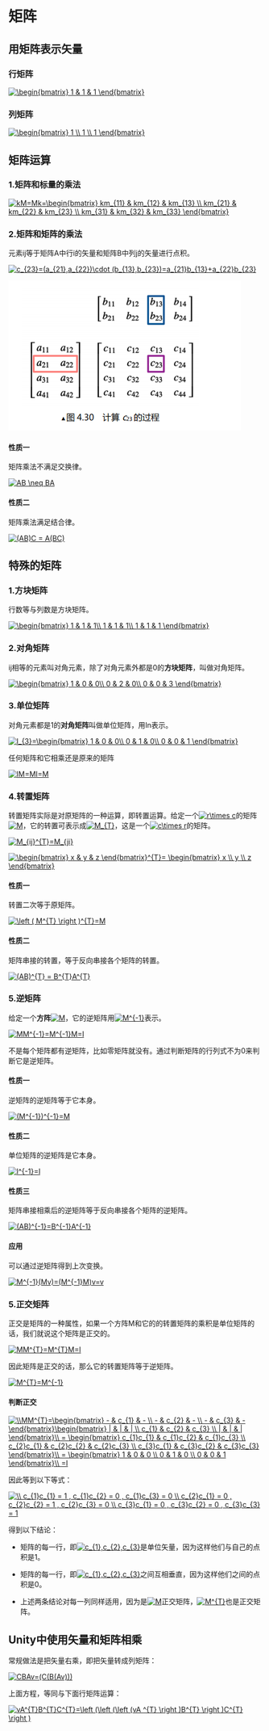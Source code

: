 # 矩阵

## 用矩阵表示矢量

### 行矩阵

<a href="https://www.codecogs.com/eqnedit.php?latex=\inline&space;\begin{bmatrix}&space;1&space;&&space;1&space;&&space;1&space;\end{bmatrix}" target="_blank"><img src="https://latex.codecogs.com/png.latex?\inline&space;\begin{bmatrix}&space;1&space;&&space;1&space;&&space;1&space;\end{bmatrix}" title="\begin{bmatrix} 1 & 1 & 1 \end{bmatrix}" /></a>

### 列矩阵

<a href="https://www.codecogs.com/eqnedit.php?latex=\inline&space;\begin{bmatrix}&space;1&space;\\&space;1&space;\\&space;1&space;\end{bmatrix}" target="_blank"><img src="https://latex.codecogs.com/png.latex?\inline&space;\begin{bmatrix}&space;1&space;\\&space;1&space;\\&space;1&space;\end{bmatrix}" title="\begin{bmatrix} 1 \\ 1 \\ 1 \end{bmatrix}" /></a>

## 矩阵运算

### 1.矩阵和标量的乘法

<a href="https://www.codecogs.com/eqnedit.php?latex=\inline&space;kM=Mk=\begin{bmatrix}&space;km_{11}&space;&&space;km_{12}&space;&&space;km_{13}&space;\\&space;km_{21}&space;&&space;km_{22}&space;&&space;km_{23}&space;\\&space;km_{31}&space;&&space;km_{32}&space;&&space;km_{33}&space;\end{bmatrix}" target="_blank"><img src="https://latex.codecogs.com/png.latex?\inline&space;kM=Mk=\begin{bmatrix}&space;km_{11}&space;&&space;km_{12}&space;&&space;km_{13}&space;\\&space;km_{21}&space;&&space;km_{22}&space;&&space;km_{23}&space;\\&space;km_{31}&space;&&space;km_{32}&space;&&space;km_{33}&space;\end{bmatrix}" title="kM=Mk=\begin{bmatrix} km_{11} & km_{12} & km_{13} \\ km_{21} & km_{22} & km_{23} \\ km_{31} & km_{32} & km_{33} \end{bmatrix}" /></a>

### 2.矩阵和矩阵的乘法

元素ij等于矩阵A中行i的矢量和矩阵B中列j的矢量进行点积。

<a href="https://www.codecogs.com/eqnedit.php?latex=\inline&space;c_{23}=(a_{21},a_{22})\cdot&space;(b_{13},b_{23})=a_{21}b_{13}&plus;a_{22}b_{23}" target="_blank"><img src="https://latex.codecogs.com/png.latex?\inline&space;c_{23}=(a_{21},a_{22})\cdot&space;(b_{13},b_{23})=a_{21}b_{13}&plus;a_{22}b_{23}" title="c_{23}=(a_{21},a_{22})\cdot (b_{13},b_{23})=a_{21}b_{13}+a_{22}b_{23}" /></a>

![-](https://github.com/1023098509/unity-shader-learn/blob/master/image/4_2_1.png?raw=true "矩阵和矩阵的乘法")

#### 性质一

矩阵乘法不满足交换律。

<a href="https://www.codecogs.com/eqnedit.php?latex=\inline&space;AB&space;\neq&space;BA" target="_blank"><img src="https://latex.codecogs.com/png.latex?\inline&space;AB&space;\neq&space;BA" title="AB \neq BA" /></a>

#### 性质二

矩阵乘法满足结合律。

<a href="https://www.codecogs.com/eqnedit.php?latex=\inline&space;(AB)C&space;=&space;A(BC)" target="_blank"><img src="https://latex.codecogs.com/png.latex?\inline&space;(AB)C&space;=&space;A(BC)" title="(AB)C = A(BC)" /></a>

## 特殊的矩阵

### 1.方块矩阵

行数等与列数是方块矩阵。

<a href="https://www.codecogs.com/eqnedit.php?latex=\inline&space;\begin{bmatrix}&space;1&space;&&space;1&space;&&space;1\\&space;1&space;&&space;1&space;&&space;1\\&space;1&space;&&space;1&space;&&space;1&space;\end{bmatrix}" target="_blank"><img src="https://latex.codecogs.com/png.latex?\inline&space;\begin{bmatrix}&space;1&space;&&space;1&space;&&space;1\\&space;1&space;&&space;1&space;&&space;1\\&space;1&space;&&space;1&space;&&space;1&space;\end{bmatrix}" title="\begin{bmatrix} 1 & 1 & 1\\ 1 & 1 & 1\\ 1 & 1 & 1 \end{bmatrix}" /></a>

### 2.对角矩阵

ij相等的元素叫对角元素，除了对角元素外都是0的**方块矩阵**，叫做对角矩阵。

<a href="https://www.codecogs.com/eqnedit.php?latex=\inline&space;\begin{bmatrix}&space;1&space;&&space;0&space;&&space;0\\&space;0&space;&&space;2&space;&&space;0\\&space;0&space;&&space;0&space;&&space;3&space;\end{bmatrix}" target="_blank"><img src="https://latex.codecogs.com/png.latex?\inline&space;\begin{bmatrix}&space;1&space;&&space;0&space;&&space;0\\&space;0&space;&&space;2&space;&&space;0\\&space;0&space;&&space;0&space;&&space;3&space;\end{bmatrix}" title="\begin{bmatrix} 1 & 0 & 0\\ 0 & 2 & 0\\ 0 & 0 & 3 \end{bmatrix}" /></a>

### 3.单位矩阵

对角元素都是1的**对角矩阵**叫做单位矩阵，用In表示。

<a href="https://www.codecogs.com/eqnedit.php?latex=\inline&space;I_{3}=\begin{bmatrix}&space;1&space;&&space;0&space;&&space;0\\&space;0&space;&&space;1&space;&&space;0\\&space;0&space;&&space;0&space;&&space;1&space;\end{bmatrix}" target="_blank"><img src="https://latex.codecogs.com/png.latex?\inline&space;I_{3}=\begin{bmatrix}&space;1&space;&&space;0&space;&&space;0\\&space;0&space;&&space;1&space;&&space;0\\&space;0&space;&&space;0&space;&&space;1&space;\end{bmatrix}" title="I_{3}=\begin{bmatrix} 1 & 0 & 0\\ 0 & 1 & 0\\ 0 & 0 & 1 \end{bmatrix}" /></a>

任何矩阵和它相乘还是原来的矩阵

<a href="https://www.codecogs.com/eqnedit.php?latex=\inline&space;IM=MI=M" target="_blank"><img src="https://latex.codecogs.com/png.latex?\inline&space;IM=MI=M" title="IM=MI=M" /></a>

### 4.转置矩阵

转置矩阵实际是对原矩阵的一种运算，即转置运算。给定一个<a href="https://www.codecogs.com/eqnedit.php?latex=\inline&space;r\times&space;c" target="_blank"><img src="https://latex.codecogs.com/png.latex?\inline&space;r\times&space;c" title="r\times c" /></a>的矩阵<a href="https://www.codecogs.com/eqnedit.php?latex=\inline&space;\dpi{110}&space;M" target="_blank"><img src="https://latex.codecogs.com/png.latex?\inline&space;\dpi{110}&space;M" title="M" /></a>，它的转置可表示成<a href="https://www.codecogs.com/eqnedit.php?latex=\inline&space;\dpi{110}&space;M" target="_blank"><img src="https://latex.codecogs.com/png.latex?\inline&space;\dpi{110}&space;M_{T}" title="M_{T}" /></a>，这是一个<a href="https://www.codecogs.com/eqnedit.php?latex=\inline&space;r\times&space;c" target="_blank"><img src="https://latex.codecogs.com/png.latex?\inline&space;r\times&space;c" title="c\times r" /></a>的矩阵。

<a href="https://www.codecogs.com/eqnedit.php?latex=\inline&space;M_{ij}^{T}=M_{ji}" target="_blank"><img src="https://latex.codecogs.com/png.latex?\inline&space;M_{ij}^{T}=M_{ji}" title="M_{ij}^{T}=M_{ji}" /></a>

<a href="https://www.codecogs.com/eqnedit.php?latex=\inline&space;\begin{bmatrix}&space;x&space;&&space;y&space;&&space;z&space;\end{bmatrix}^{T}=&space;\begin{bmatrix}&space;x&space;\\&space;y&space;\\&space;z&space;\end{bmatrix}" target="_blank"><img src="https://latex.codecogs.com/png.latex?\inline&space;\begin{bmatrix}&space;x&space;&&space;y&space;&&space;z&space;\end{bmatrix}^{T}=&space;\begin{bmatrix}&space;x&space;\\&space;y&space;\\&space;z&space;\end{bmatrix}" title="\begin{bmatrix} x & y & z \end{bmatrix}^{T}= \begin{bmatrix} x \\ y \\ z \end{bmatrix}" /></a>

#### 性质一

转置二次等于原矩阵。

<a href="https://www.codecogs.com/eqnedit.php?latex=\inline&space;\left&space;(&space;M^{T}&space;\right&space;)^{T}=M" target="_blank"><img src="https://latex.codecogs.com/png.latex?\inline&space;\left&space;(&space;M^{T}&space;\right&space;)^{T}=M" title="\left ( M^{T} \right )^{T}=M" /></a>

#### 性质二

矩阵串接的转置，等于反向串接各个矩阵的转置。

<a href="https://www.codecogs.com/eqnedit.php?latex=\inline&space;(AB)^{T}&space;=&space;B^{T}A^{T}" target="_blank"><img src="https://latex.codecogs.com/png.latex?\inline&space;(AB)^{T}&space;=&space;B^{T}A^{T}" title="(AB)^{T} = B^{T}A^{T}" /></a>

### 5.逆矩阵

给定一个**方阵**<a href="https://www.codecogs.com/eqnedit.php?latex=\inline&space;\dpi{110}&space;M" target="_blank"><img src="https://latex.codecogs.com/png.latex?\inline&space;\dpi{110}&space;M" title="M" /></a>，它的逆矩阵用<a href="https://www.codecogs.com/eqnedit.php?latex=\inline&space;M^{-1}" target="_blank"><img src="https://latex.codecogs.com/png.latex?\inline&space;M^{-1}" title="M^{-1}" /></a>表示。

<a href="https://www.codecogs.com/eqnedit.php?latex=\inline&space;MM^{-1}=M^{-1}M=I" target="_blank"><img src="https://latex.codecogs.com/png.latex?\inline&space;MM^{-1}=M^{-1}M=I" title="MM^{-1}=M^{-1}M=I" /></a>

不是每个矩阵都有逆矩阵，比如零矩阵就没有。通过判断矩阵的行列式不为0来判断它是逆矩阵。

#### 性质一

逆矩阵的逆矩阵等于它本身。

<a href="https://www.codecogs.com/eqnedit.php?latex=\inline&space;(M^{-1})^{-1}=M" target="_blank"><img src="https://latex.codecogs.com/png.latex?\inline&space;(M^{-1})^{-1}=M" title="(M^{-1})^{-1}=M" /></a>

#### 性质二

单位矩阵的逆矩阵是它本身。

<a href="https://www.codecogs.com/eqnedit.php?latex=\inline&space;I^{-1}=I" target="_blank"><img src="https://latex.codecogs.com/png.latex?\inline&space;I^{-1}=I" title="I^{-1}=I" /></a>

#### 性质三

矩阵串接相乘后的逆矩阵等于反向串接各个矩阵的逆矩阵。

<a href="https://www.codecogs.com/eqnedit.php?latex=\inline&space;(AB)^{-1}=B^{-1}A^{-1}" target="_blank"><img src="https://latex.codecogs.com/png.latex?\inline&space;(AB)^{-1}=B^{-1}A^{-1}" title="(AB)^{-1}=B^{-1}A^{-1}" /></a>

#### 应用

可以通过逆矩阵得到上次变换。

<a href="https://www.codecogs.com/eqnedit.php?latex=\inline&space;M^{-1}(Mv)=(M^{-1}M)v=v" target="_blank"><img src="https://latex.codecogs.com/png.latex?\inline&space;M^{-1}(Mv)=(M^{-1}M)v=v" title="M^{-1}(Mv)=(M^{-1}M)v=v" /></a>

### 5.正交矩阵

正交是矩阵的一种属性，如果一个方阵M和它的的转置矩阵的乘积是单位矩阵的话，我们就说这个矩阵是正交的。

<a href="https://www.codecogs.com/eqnedit.php?latex=\inline&space;MM^{T}=M^{T}M=I" target="_blank"><img src="https://latex.codecogs.com/png.latex?\inline&space;MM^{T}=M^{T}M=I" title="MM^{T}=M^{T}M=I" /></a>

因此矩阵是正交的话，那么它的转置矩阵等于逆矩阵。

<a href="https://www.codecogs.com/eqnedit.php?latex=\inline&space;M^{T}=M^{-1}" target="_blank"><img src="https://latex.codecogs.com/png.latex?\inline&space;M^{T}=M^{-1}" title="M^{T}=M^{-1}" /></a>

#### 判断正交

<a href="https://www.codecogs.com/eqnedit.php?latex=\inline&space;\dpi{150}&space;\\MM^{T}=\begin{bmatrix}&space;-&space;&&space;c_{1}&space;&&space;-&space;\\&space;-&space;&&space;c_{2}&space;&&space;-&space;\\&space;-&space;&&space;c_{3}&space;&&space;-&space;\end{bmatrix}\begin{bmatrix}&space;|&space;&&space;|&space;&&space;|&space;\\&space;c_{1}&space;&&space;c_{2}&space;&&space;c_{3}&space;\\&space;|&space;&&space;|&space;&&space;|&space;\end{bmatrix}\\&space;=&space;\begin{bmatrix}&space;c_{1}c_{1}&space;&&space;c_{1}c_{2}&space;&&space;c_{1}c_{3}&space;\\&space;c_{2}c_{1}&space;&&space;c_{2}c_{2}&space;&&space;c_{2}c_{3}&space;\\&space;c_{3}c_{1}&space;&&space;c_{3}c_{2}&space;&&space;c_{3}c_{3}&space;\end{bmatrix}\\&space;=&space;\begin{bmatrix}&space;1&space;&&space;0&space;&&space;0&space;\\&space;0&space;&&space;1&space;&&space;0&space;\\&space;0&space;&&space;0&space;&&space;1&space;\end{bmatrix}\\&space;=I" target="_blank"><img src="https://latex.codecogs.com/png.latex?\inline&space;\dpi{150}&space;\\MM^{T}=\begin{bmatrix}&space;-&space;&&space;c_{1}&space;&&space;-&space;\\&space;-&space;&&space;c_{2}&space;&&space;-&space;\\&space;-&space;&&space;c_{3}&space;&&space;-&space;\end{bmatrix}\begin{bmatrix}&space;|&space;&&space;|&space;&&space;|&space;\\&space;c_{1}&space;&&space;c_{2}&space;&&space;c_{3}&space;\\&space;|&space;&&space;|&space;&&space;|&space;\end{bmatrix}\\&space;=&space;\begin{bmatrix}&space;c_{1}c_{1}&space;&&space;c_{1}c_{2}&space;&&space;c_{1}c_{3}&space;\\&space;c_{2}c_{1}&space;&&space;c_{2}c_{2}&space;&&space;c_{2}c_{3}&space;\\&space;c_{3}c_{1}&space;&&space;c_{3}c_{2}&space;&&space;c_{3}c_{3}&space;\end{bmatrix}\\&space;=&space;\begin{bmatrix}&space;1&space;&&space;0&space;&&space;0&space;\\&space;0&space;&&space;1&space;&&space;0&space;\\&space;0&space;&&space;0&space;&&space;1&space;\end{bmatrix}\\&space;=I" title="\\MM^{T}=\begin{bmatrix} - & c_{1} & - \\ - & c_{2} & - \\ - & c_{3} & - \end{bmatrix}\begin{bmatrix} | & | & | \\ c_{1} & c_{2} & c_{3} \\ | & | & | \end{bmatrix}\\ = \begin{bmatrix} c_{1}c_{1} & c_{1}c_{2} & c_{1}c_{3} \\ c_{2}c_{1} & c_{2}c_{2} & c_{2}c_{3} \\ c_{3}c_{1} & c_{3}c_{2} & c_{3}c_{3} \end{bmatrix}\\ = \begin{bmatrix} 1 & 0 & 0 \\ 0 & 1 & 0 \\ 0 & 0 & 1 \end{bmatrix}\\ =I" /></a>

因此等到以下等式：

<a href="https://www.codecogs.com/eqnedit.php?latex=\inline&space;\dpi{150}&space;\\&space;c_{1}c_{1}&space;=&space;1&space;,&space;c_{1}c_{2}&space;=&space;0&space;,&space;c_{1}c_{3}&space;=&space;0&space;\\&space;c_{2}c_{1}&space;=&space;0&space;,&space;c_{2}c_{2}&space;=&space;1&space;,&space;c_{2}c_{3}&space;=&space;0&space;\\&space;c_{3}c_{1}&space;=&space;0&space;,&space;c_{3}c_{2}&space;=&space;0&space;,&space;c_{3}c_{3}&space;=&space;1" target="_blank"><img src="https://latex.codecogs.com/png.latex?\inline&space;\dpi{150}&space;\\&space;c_{1}c_{1}&space;=&space;1&space;,&space;c_{1}c_{2}&space;=&space;0&space;,&space;c_{1}c_{3}&space;=&space;0&space;\\&space;c_{2}c_{1}&space;=&space;0&space;,&space;c_{2}c_{2}&space;=&space;1&space;,&space;c_{2}c_{3}&space;=&space;0&space;\\&space;c_{3}c_{1}&space;=&space;0&space;,&space;c_{3}c_{2}&space;=&space;0&space;,&space;c_{3}c_{3}&space;=&space;1" title="\\ c_{1}c_{1} = 1 , c_{1}c_{2} = 0 , c_{1}c_{3} = 0 \\ c_{2}c_{1} = 0 , c_{2}c_{2} = 1 , c_{2}c_{3} = 0 \\ c_{3}c_{1} = 0 , c_{3}c_{2} = 0 , c_{3}c_{3} = 1" /></a>

得到以下结论：

* 矩阵的每一行，即<a href="https://www.codecogs.com/eqnedit.php?latex=\inline&space;\dpi{110}&space;c_{1},c_{2},c_{3}" target="_blank"><img src="https://latex.codecogs.com/png.latex?\inline&space;\dpi{110}&space;c_{1},c_{2},c_{3}" title="c_{1},c_{2},c_{3}" /></a>是单位矢量，因为这样他们与自己的点积是1。

* 矩阵的每一行，即<a href="https://www.codecogs.com/eqnedit.php?latex=\inline&space;\dpi{110}&space;c_{1},c_{2},c_{3}" target="_blank"><img src="https://latex.codecogs.com/png.latex?\inline&space;\dpi{110}&space;c_{1},c_{2},c_{3}" title="c_{1},c_{2},c_{3}" /></a>之间互相垂直，因为这样他们之间的点积是0。

* 上述两条结论对每一列同样适用，因为是<a href="https://www.codecogs.com/eqnedit.php?latex=\inline&space;\dpi{110}&space;M" target="_blank"><img src="https://latex.codecogs.com/png.latex?\inline&space;\dpi{110}&space;M" title="M" /></a>正交矩阵，<a href="https://www.codecogs.com/eqnedit.php?latex=\inline&space;\dpi{110}&space;M^{T}" target="_blank"><img src="https://latex.codecogs.com/png.latex?\inline&space;\dpi{110}&space;M^{T}" title="M^{T}" /></a></a>也是正交矩阵。

## Unity中使用矢量和矩阵相乘

常规做法是把矢量右乘，即把矢量转成列矩阵：

<a href="https://www.codecogs.com/eqnedit.php?latex=\inline&space;CBAv=(C(B(Av)))" target="_blank"><img src="https://latex.codecogs.com/png.latex?\inline&space;CBAv=(C(B(Av)))" title="CBAv=(C(B(Av)))" /></a>

上面方程，等同与下面行矩阵运算：

<a href="https://www.codecogs.com/eqnedit.php?latex=\inline&space;vA^{T}B^{T}C^{T}=\left&space;(\left&space;(\left&space;(vA&space;^{T}&space;\right&space;)B^{T}&space;\right&space;)C^{T}&space;\right&space;)" target="_blank"><img src="https://latex.codecogs.com/png.latex?\inline&space;vA^{T}B^{T}C^{T}=\left&space;(\left&space;(\left&space;(vA&space;^{T}&space;\right&space;)B^{T}&space;\right&space;)C^{T}&space;\right&space;)" title="vA^{T}B^{T}C^{T}=\left (\left (\left (vA ^{T} \right )B^{T} \right )C^{T} \right )" /></a>
